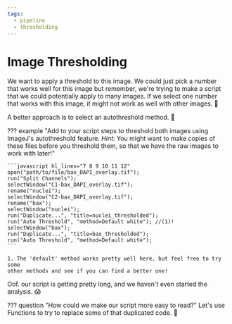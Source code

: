 ```yaml
---
tags:
  - pipeline
  - thresholding
---
```

# Image Thresholding

We want to apply a threshold to this image. We could just pick a number that
works well for this image but remember, we're trying to make a script that we
could potentially apply to many images. If we select one number that works with
this image, it might not work as well with other images. :thinking:

A better approach is to select an autothreshold method. :rocket:

??? example "Add to your script steps to threshold both images using ImageJ's autothreshold feature. *Hint*: You might want to make copies of these files before you threshold them, so that we have the raw images to work with later!"

    ```javascript hl_lines="7 8 9 10 11 12"
    open("path/to/file/bax_DAPI_overlay.tif");
    run("Split Channels");
    selectWindow("C1-bax_DAPI_overlay.tif");
    rename("nuclei");
    selectWindow("C2-bax_DAPI_overlay.tif");
    rename("bax");
    selectWindow("nuclei");
    run("Duplicate...", "title=nuclei_thresholded");
    run("Auto Threshold", "method=Default white"); //(1)!
    selectWindow("bax");
    run("Duplicate...", "title=bax_thresholded");
    run("Auto Threshold", "method=Default white");
    ```

    1. The 'default' method works pretty well here, but feel free to try some
    other methods and see if you can find a better one!

Oof. our script is getting pretty long, and we haven't even started the analysis. :scream:

??? question "How could we make our script more easy to read?"
    Let's use Functions to try to replace some of that duplicated code. :muscle:
